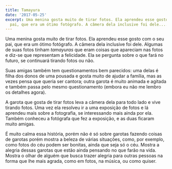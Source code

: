 ```yaml
---
title: Tamayura
date: '2017-05-25'
excerpt: Uma menina gosta muito de tirar fotos. Ela aprendeu esse gosto com o seu
  pai, que era um ótimo fotógrafo. A câmera dela inclusive foi dele....
---
```




Uma menina gosta muito de tirar fotos. Ela aprendeu esse gosto com o seu pai, que era um ótimo fotógrafo. A câmera dela inclusive foi dele. Algumas de suas fotos tinham *tamayuras* que eram coisas que apareciam nas fotos e diz-se que representam a felicidade. Ela se pergunta sobre o que fará no futuro, se continuará tirando fotos ou não.

Suas amigas também tem questionamentos bem parecidos: uma delas é filha dos donos de uma pousada e gosta muito de ajudar a família, mas as vezes pensa que queria ser cantora; outra garota é muito animada e agitada e também passa pelo mesmo questionamento (embora eu não me lembro os detalhes agora).

A garota que gosta de tirar fotos leva a câmera dela para todo lado e vive tirando fotos. Uma vez ela resolveu ir a uma exposição de fotos e lá aprendeu mais sobre a fotografia, se interessando mais ainda por ela. Também conheceu a fotógrafa que fez a exposição, e as duas ficaram muito amigas.

É muito calma essa história, porém não é só sobre garotas fazendo coisas de garotas porém mostra a beleza de várias situações, como, por exemplo, como fotos do céu podem ser bonitas, ainda que seja só o céu. Mostra a alegria dessas garotas que estão ainda pensando no que farão na vida. Mostra o olhar de alguém que busca trazer alegria para outras pessoas na forma que lhe mais agrada, como em fotos, na música, ou como quiser.